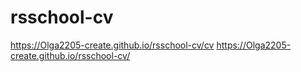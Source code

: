 # rsschool-cv
https://Olga2205-create.github.io/rsschool-cv/cv
https://Olga2205-create.github.io/rsschool-cv/
